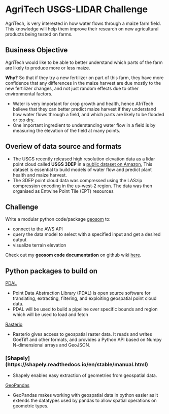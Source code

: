 <h1> AgriTech USGS-LIDAR Challenge </h2>

AgriTech, is very interested in how water flows through a maize farm field. This knowledge will help them improve their research on new agricultural products being tested on farms.

<h2> Business Objective </h2>
AgriTech would like to be able to better understand which parts of the farm are likely to produce more or less maize.

**Why?**
So that if they try a new fertilizer on part of this farm, they have more confidence that any differences in the maize harvest are due mostly to the new fertilizer changes, and not just random effects due to other environmental factors.  

* Water is very important for crop growth and health, hence AfriTech believe that they can better predict maize harvest if they understand how water flows through a field, and which parts are likely to be flooded or too dry. 
* One important ingredient to understanding water flow in a field is by measuring the elevation of the field at many points.

<h2> Overiew of data source and formats </h2>

* The USGS recently released high resolution elevation data as a lidar point cloud called **USGS 3DEP** in a [public dataset on Amazon.](https://registry.opendata.aws/usgs-lidar/) This dataset is essential to build models of water flow and predict plant health and maize harvest. 
* The 3DEP point cloud data was compressed using the LASzip compression encoding in the us-west-2 region. The data was then organised as Entwine Point Tile (EPT) resources

<h2>Challenge</h2>

Write a modular python code/package [geosom](https://github.com/katenjoki/AgriTech_USGS/tree/master/geosome) to:
* connect to the AWS API
* query the data model to select with  a specified input and get a desired output
* visualize terrain elevation

Check out my **geosom code documentation** on github wiki [here](https://github.com/katenjoki/AgriTech_USGS/wiki).

<h2> Python packages to build on </h2>

[PDAL](https://pdal.io/)

* Point Data Abstraction Library (PDAL) is open source software for translating, extracting, filtering, and exploiting geospatial point cloud data.
* PDAL will be used to build a pipeline over specific bounds and region which will be used to load and fetch 

[Rasterio](https://rasterio.readthedocs.io/en/latest/)

* Rasterio gives access to geospatial raster data. It reads and writes GoeTiff and other formats, and provides a Python API based on Numpy N-dimensional arrays and GeoJSON.

<h3> [Shapely](https://shapely.readthedocs.io/en/stable/manual.html)</h3>

* Shapely enables easy extraction of geometries from geospatial data. 

[GeoPandas](https://geopandas.org/)

* GeoPandas makes working with geospatial data in python easier as it extends the datatypes used by pandas to allow spatial operations on geometric types. 
